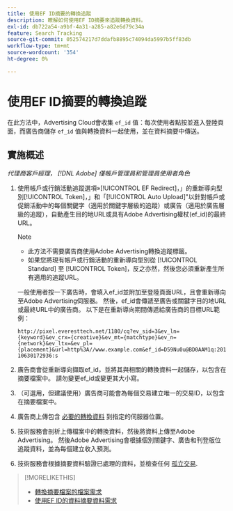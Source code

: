 ```yaml
---
title: 使用EF ID摘要的轉換追蹤
description: 瞭解如何使用EF ID摘要來追蹤轉換資料。
exl-id: db722a54-a9bf-4a31-a285-a82e6d79c34a
feature: Search Tracking
source-git-commit: 052574217d7ddafb8895c74094da5997b5ff83db
workflow-type: tm+mt
source-wordcount: '354'
ht-degree: 0%

---
```


# 使用EF ID摘要的轉換追蹤

在此方法中，Advertising Cloud會收集 `ef_id` 值：每次使用者點按並進入登陸頁面，而廣告商儲存 `ef_id` 值與轉換資料一起使用，並在資料摘要中傳送。

## 實施概述

*代理商客戶經理， [!DNL Adobe] 僅帳戶管理員和管理員使用者角色*

1. 使用帳戶或行銷活動追蹤選項»[!UICONTROL EF Redirect]，」的重新導向型別[!UICONTROL Token]，」和「[!UICONTROL Auto Upload]&quot;以針對帳戶或促銷活動中的每個關鍵字（適用於關鍵字層級的追蹤）或廣告（適用於廣告層級的追蹤），自動產生目的地URL或具有Adobe Advertising權杖(ef_id)的最終URL。

   >[!NOTE]
   >* 此方法不需要廣告商使用Adobe Advertising轉換追蹤標籤。
   >* 如果您將現有帳戶或行銷活動的重新導向型別從 [!UICONTROL Standard] 至 [!UICONTROL Token]，反之亦然，然後您必須重新產生所有適用的追蹤URL。

   一般使用者按一下廣告時，會填入ef_id並附加至登陸頁面URL，且會重新導向至Adobe Advertising伺服器。 然後，ef_id會傳遞至廣告或關鍵字目的地URL或最終URL中的廣告商。 以下是在重新導向期間傳遞給廣告商的目標URL範例：

   `http://pixel.everesttech.net/1180/cq?ev_sid=3&ev_ln={keyword}&ev_crx={creative}&ev_mt={matchtype}&ev_n={network}&ev_ltx=&ev_pl={placement}&url=http%3A//www.example.com&ef_id=D59Nu0u@BD0AAM1q:20110630172936:s`

1. 廣告商會從重新導向擷取ef_id，並將其與相關的轉換資料一起儲存，以包含在摘要檔案中。 請勿變更ef_id或變更其大小寫。

1. （可選用，但建議使用）廣告商可能會為每個交易建立唯一的交易ID，以包含在摘要檔案中。

1. 廣告商上傳包含 [必要的轉換資料](/help/search-social-commerce/tracking/feed-ef-id-data-requirements.md) 到指定的伺服器位置。

1. 技術服務會剖析上傳檔案中的轉換資料，然後將資料上傳至Adobe Advertising。 然後Adobe Advertising會根據個別關鍵字、廣告和刊登版位追蹤資料，並為每個建立收入預測。

1. 技術服務會根據摘要資料驗證已處理的資料，並檢查任何 [孤立交易](/help/search-social-commerce/glossary.md#o-p).

>[!MORELIKETHIS]
>
>* [轉換摘要檔案的檔案需求](feed-file-requirements.md)
>* [使用EF ID的資料摘要資料需求](/help/search-social-commerce/tracking/feed-ef-id-data-requirements.md)
